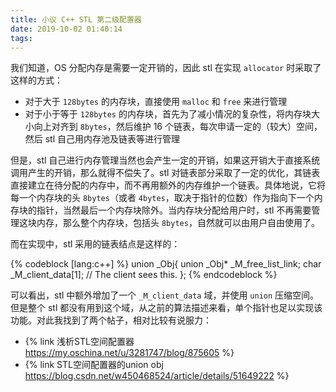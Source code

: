 ```yaml
---
title: 小议 C++ STL 第二级配置器
date: 2019-10-02 01:40:14
tags:
---
```


我们知道，OS 分配内存是需要一定开销的，因此 stl 在实现 `allocator` 时采取了这样的方式：

- 对于大于 `128bytes` 的内存块，直接使用 `malloc` 和 `free` 来进行管理
- 对于小于等于 `128bytes` 的内存块，首先为了减小情况的复杂性，将内存块大小向上对齐到 `8bytes`，然后维护 $16$ 个链表，每次申请一定的（较大）空间，然后 stl 自己用内存池及链表等进行管理

但是，stl 自己进行内存管理当然也会产生一定的开销，如果这开销大于直接系统调用产生的开销，那么就得不偿失了。stl 对链表部分采取了一定的优化，其链表直接建立在待分配的内存中，而不再用额外的内存维护一个链表。具体地说，它将每一个内存块的头 `8bytes`（或者 `4bytes`，取决于指针的位数）作为指向下一个内存块的指针，当然最后一个内存块除外。当内存块分配给用户时，stl 不再需要管理这块内存，那么整个内存块，包括头 `8bytes`，自然就可以由用户自由使用了。

而在实现中，stl 采用的链表结点是这样的：

{% codeblock [lang:c++] %}
union _Obj{
    union _Obj* _M_free_list_link;
    char        _M_client_data[1];    // The client sees this.
};
{% endcodeblock %}

可以看出，stl 中额外增加了一个 `_M_client_data` 域，并使用 `union` 压缩空间。但是整个 stl 都没有用到这个域，从之前的算法描述来看，单个指针也足以实现该功能。对此我找到了两个帖子，相对比较有说服力：

- {% link 浅析STL空间配置器 https://my.oschina.net/u/3281747/blog/875605 %}
- {% link STL空间配置器的union obj https://blog.csdn.net/w450468524/article/details/51649222 %}
